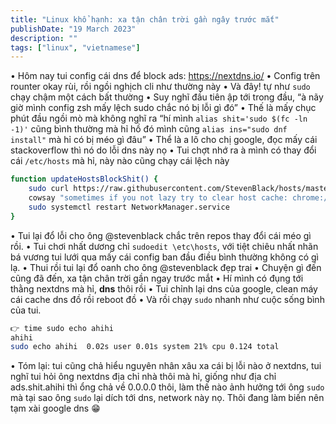 ```yaml
---
title: "Linux khổ hạnh: xa tận chân trời gần ngây trước mắt"
publishDate: "19 March 2023"
description: ""
tags: ["linux", "vietnamese"]
---
```


• Hôm nay tui config cái dns để block ads: https://nextdns.io/
• Config trên rounter okay rùi, rồi ngồi nghịch cli như thường này
• Và đây! tự như `sudo` chạy chậm một cách bất thường
• Suy nghĩ đầu tiên ập tới trong đầu, “à nãy giờ mình config zsh mấy lệch sudo chắc nó bị lỗi gì đó”
• Thế là mấy chục phút đầu ngồi mò mà không nghĩ ra “hí mình `alias shit='sudo $(fc -ln -1)'` cũng bình thường mà hỉ hồ đó mình cũng `alias ins="sudo dnf install"` mà hỉ có bị méo gì đâu”
• Thể là a lô cho chị google, đọc mấy cái stackoverflow thì nó do lỗi dns này nọ
• Tui chợt nhớ ra à mình có thay đổi cái `/etc/hosts` mà hỉ, này nào cũng chạy cái lệch này

```bash
function updateHostsBlockShit() {
    sudo curl https://raw.githubusercontent.com/StevenBlack/hosts/master/alternates/fakenews-gambling/hosts --output /etc/hosts
    cowsay "sometimes if you not lazy try to clear host cache: chrome://net-internals/#dns"
    sudo systemctl restart NetworkManager.service
}
```

• Tui lại đổ lỗi cho ông @stevenblack chắc trên repos thay đổi cái méo gì rồi.
• Tui chơi nhất dương chỉ `sudoedit \etc\hosts`, với tiệt chiêu nhất nhãn bá vương tui lưới qua mấy cái config ban đầu điều bình thường không có gì lạ.
• Thui rồi tui lại đổ oanh cho ông @stevenblack đẹp trai
• Chuyện gì đến cũng đã đến, xa tận chân trời gần ngay trước mắt
• Hí mình có đụng tới thằng nextdns mà hỉ, **dns** thôi rồi
• Tui chỉnh lại dns của google, clean máy cái cache dns đồ rồi reboot đồ
• Và rồi chạy `sudo` nhanh như cuộc sống bình của tui.

```bash
👉 time sudo echo ahihi
ahihi
sudo echo ahihi  0.02s user 0.01s system 21% cpu 0.124 total
```

• Tóm lại: tui cũng chả hiểu nguyên nhân xâu xa cái bị lỗi nào ở nextdns, tui nghĩ tui hỏi ông nextdns địa chỉ nhà thôi mà hỉ, giống như địa chỉ ads.shit.ahihi thì ổng chả về 0.0.0.0 thôi, làm thế nào ảnh hưởng tới ông `sudo` mà tại sao ông `sudo` lại dích tới dns, network này nọ. Thôi đang làm biến nên tạm xài google dns 😁
